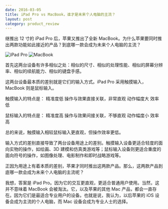 ```yaml
---
date: 2016-03-05
title: iPad Pro vs MacBook，谁才是未来个人电脑的主流？
layout: post
category: product_review
---
```


继推出 12 寸的 iPad Pro 后，苹果又推出了全新 MacBook。为什么苹果要同时推出两款功能如此接近的产品？到底哪一款会成为未来个人电脑的主流？

![iPad Pro](https://goooooouwa.fun:8143/static/images/sbkY590.jpg)
![MacBook](https://goooooouwa.fun:8143/static/images/cIYFXD1.png)

首先这两台设备有许多相似之处：相似的尺寸、相似的处理性能、相似的屏幕分辨率、相似的续航能力、相似的键盘手感。

这两台设备最本质的差别就是它们的输入方式。iPad Pro 采用触摸输入，MacBook 则是鼠标输入。

触摸输入的特点是：
精准度低
操作与效果直接关联，非常直观
动作幅度大
效率低

鼠标输入的特点是：
精准度高
操作与效果间接关联，不够直观
动作幅度小
效率高

总的来说，触摸输入相较鼠标输入更直观，但操作效率更低。

输入方式的差别直接导致了两台设备用途上的差别。触摸输入设备更适合轻度的面向实物的操作，如绘画、3D 建模和仿真类游戏等；鼠标输入设备则更适合重度的面向符号的操作，如图像处理、电影制作和即时战略游戏等。

正因为用途上有着本质的差别，苹果才同时推出这两款产品。那么，这两款产品到底哪一款会成为未来个人电脑的主流呢？

我想，答案是 iPad Pro。因为它的交互更直观，更适合普通用户使用。当然，这并不意味着 MacBook 会被淘汰。它，以及苹果的其他 Mac 产品，都会一直存在。因为它们是最适合专业用户的设备。也就是说，我认为，以后苹果的 iOS 设备会成为主流的个人电脑，而 Mac 设备会成为专业人士的选择。
